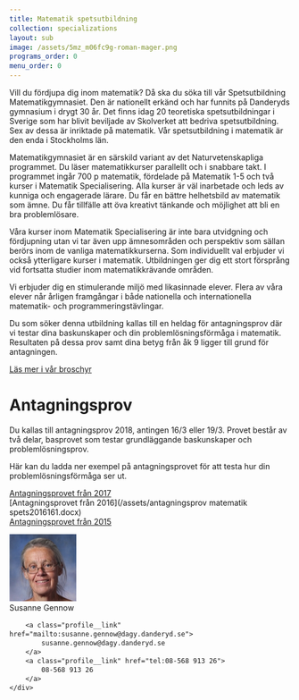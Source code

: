 ```yaml
---
title: Matematik spetsutbildning
collection: specializations
layout: sub
image: /assets/5mz_m06fc9g-roman-mager.png
programs_order: 0
menu_order: 0
---
```


Vill du fördjupa dig inom matematik? Då ska du söka till vår Spetsutbildning Matematikgymnasiet. Den är nationellt erkänd och har funnits på Danderyds gymnasium i drygt 30 år. Det finns idag 20 teoretiska spetsutbildningar i Sverige som har blivit beviljade av Skolverket att bedriva spetsutbildning. Sex av dessa är inriktade på matematik. Vår spetsutbildning i matematik är den enda i Stockholms län.

Matematikgymnasiet är en särskild variant av det Naturvetenskapliga programmet. Du läser matematikkurser parallellt och i snabbare takt. I programmet ingår 700 p matematik, fördelade på Matematik 1-5 och två kurser i Matematik Specialisering. Alla kurser är väl inarbetade och leds av kunniga och engagerade lärare. Du får en bättre helhetsbild av matematik som ämne. Du får tillfälle att öva kreativt tänkande och möjlighet att bli en bra problemlösare.

Våra kurser inom Matematik Specialisering är inte bara utvidgning och fördjupning utan vi tar även upp ämnesområden och perspektiv som sällan berörs inom de vanliga matematikkurserna. Som individuellt val erbjuder vi också ytterligare kurser i matematik. Utbildningen ger dig ett stort försprång vid fortsatta studier inom matematikkrävande områden.

Vi erbjuder dig en stimulerande miljö med likasinnade elever. Flera av våra elever når årligen framgångar i både nationella och internationella matematik- och programmeringstävlingar.

Du som söker denna utbildning kallas till en heldag för antagningsprov där vi testar dina baskunskaper och din problemlösningsförmåga i matematik. Resultaten på dessa prov samt dina betyg från åk 9 ligger till grund för antagningen.

[Läs mer i vår broschyr](/assets/BroschyrMaspets.2017-2018.pdf)

# Antagningsprov

Du kallas till antagningsprov 2018, antingen 16/3 eller 19/3. Provet består av två delar, basprovet som testar grundläggande baskunskaper och problemlösningsprov.

Här kan du ladda ner exempel på antagningsprovet för att testa hur din problemlösningsförmåga ser ut.

[Antagningsprovet från 2017](/assets/masint171.docx)
<br>
[Antagningsprovet från 2016](/assets/antagningsprov matematik spets2016161.docx)
<br>
[Antagningsprovet från 2015](/assets/masint151.docx)

<div class="profile">
	<img class="profile__image" src="/assets/SGW.png" alt="Susanne Gennow">
	<div class="profile__info">
		<div class="profile__title">Susanne Gennow</div>

		<a class="profile__link" href="mailto:susanne.gennow@dagy.danderyd.se">
			susanne.gennow@dagy.danderyd.se
		</a>
		<a class="profile__link" href="tel:08-568 913 26">
			08-568 913 26
		</a>
	</div>
</div>
